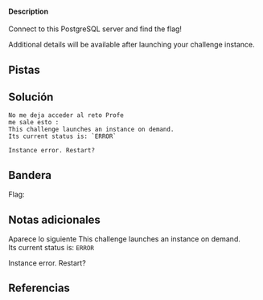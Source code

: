 
 
#### Description

Connect to this PostgreSQL server and find the flag!

Additional details will be available after launching your challenge instance.

## Pistas


## Solución

``` 
No me deja acceder al reto Profe 
me sale esto :
This challenge launches an instance on demand.  
Its current status is: `ERROR`

Instance error. Restart?

```

## Bandera
Flag: 

## Notas adicionales
Aparece lo siguiente
This challenge launches an instance on demand.  
Its current status is: `ERROR`

Instance error. Restart?

## Referencias
